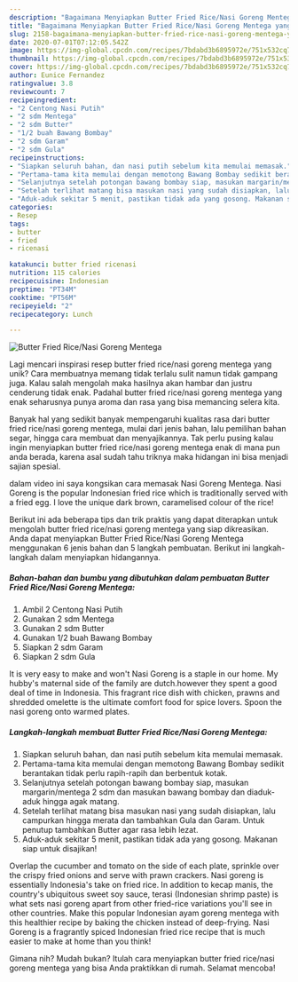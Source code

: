 ```yaml
---
description: "Bagaimana Menyiapkan Butter Fried Rice/Nasi Goreng Mentega yang Lezat"
title: "Bagaimana Menyiapkan Butter Fried Rice/Nasi Goreng Mentega yang Lezat"
slug: 2158-bagaimana-menyiapkan-butter-fried-rice-nasi-goreng-mentega-yang-lezat
date: 2020-07-01T07:12:05.542Z
image: https://img-global.cpcdn.com/recipes/7bdabd3b6895972e/751x532cq70/butter-fried-ricenasi-goreng-mentega-foto-resep-utama.jpg
thumbnail: https://img-global.cpcdn.com/recipes/7bdabd3b6895972e/751x532cq70/butter-fried-ricenasi-goreng-mentega-foto-resep-utama.jpg
cover: https://img-global.cpcdn.com/recipes/7bdabd3b6895972e/751x532cq70/butter-fried-ricenasi-goreng-mentega-foto-resep-utama.jpg
author: Eunice Fernandez
ratingvalue: 3.8
reviewcount: 7
recipeingredient:
- "2 Centong Nasi Putih"
- "2 sdm Mentega"
- "2 sdm Butter"
- "1/2 buah Bawang Bombay"
- "2 sdm Garam"
- "2 sdm Gula"
recipeinstructions:
- "Siapkan seluruh bahan, dan nasi putih sebelum kita memulai memasak."
- "Pertama-tama kita memulai dengan memotong Bawang Bombay sedikit berantakan tidak perlu rapih-rapih dan berbentuk kotak."
- "Selanjutnya setelah potongan bawang bombay siap, masukan margarin/mentega 2 sdm dan masukan bawang bombay dan diaduk-aduk hingga agak matang."
- "Setelah terlihat matang bisa masukan nasi yang sudah disiapkan, lalu campurkan hingga merata dan tambahkan Gula dan Garam. Untuk penutup tambahkan Butter agar rasa lebih lezat."
- "Aduk-aduk sekitar 5 menit, pastikan tidak ada yang gosong. Makanan siap untuk disajikan!"
categories:
- Resep
tags:
- butter
- fried
- ricenasi

katakunci: butter fried ricenasi 
nutrition: 115 calories
recipecuisine: Indonesian
preptime: "PT34M"
cooktime: "PT56M"
recipeyield: "2"
recipecategory: Lunch

---
```



![Butter Fried Rice/Nasi Goreng Mentega](https://img-global.cpcdn.com/recipes/7bdabd3b6895972e/751x532cq70/butter-fried-ricenasi-goreng-mentega-foto-resep-utama.jpg)

Lagi mencari inspirasi resep butter fried rice/nasi goreng mentega yang unik? Cara membuatnya memang tidak terlalu sulit namun tidak gampang juga. Kalau salah mengolah maka hasilnya akan hambar dan justru cenderung tidak enak. Padahal butter fried rice/nasi goreng mentega yang enak seharusnya punya aroma dan rasa yang bisa memancing selera kita.

Banyak hal yang sedikit banyak mempengaruhi kualitas rasa dari butter fried rice/nasi goreng mentega, mulai dari jenis bahan, lalu pemilihan bahan segar, hingga cara membuat dan menyajikannya. Tak perlu pusing kalau ingin menyiapkan butter fried rice/nasi goreng mentega enak di mana pun anda berada, karena asal sudah tahu triknya maka hidangan ini bisa menjadi sajian spesial.

dalam video ini saya kongsikan cara memasak Nasi Goreng Mentega. Nasi Goreng is the popular Indonesian fried rice which is traditionally served with a fried egg. I love the unique dark brown, caramelised colour of the rice!


Berikut ini ada beberapa tips dan trik praktis yang dapat diterapkan untuk mengolah butter fried rice/nasi goreng mentega yang siap dikreasikan. Anda dapat menyiapkan Butter Fried Rice/Nasi Goreng Mentega menggunakan 6 jenis bahan dan 5 langkah pembuatan. Berikut ini langkah-langkah dalam menyiapkan hidangannya.

<!--inarticleads1-->

##### Bahan-bahan dan bumbu yang dibutuhkan dalam pembuatan Butter Fried Rice/Nasi Goreng Mentega:

1. Ambil 2 Centong Nasi Putih
1. Gunakan 2 sdm Mentega
1. Gunakan 2 sdm Butter
1. Gunakan 1/2 buah Bawang Bombay
1. Siapkan 2 sdm Garam
1. Siapkan 2 sdm Gula


It is very easy to make and won&#39;t Nasi Goreng is a staple in our home. My hubby&#39;s maternal side of the family are dutch.however they spent a good deal of time in Indonesia. This fragrant rice dish with chicken, prawns and shredded omelette is the ultimate comfort food for spice lovers. Spoon the nasi goreng onto warmed plates. 

<!--inarticleads2-->

##### Langkah-langkah membuat Butter Fried Rice/Nasi Goreng Mentega:

1. Siapkan seluruh bahan, dan nasi putih sebelum kita memulai memasak.
1. Pertama-tama kita memulai dengan memotong Bawang Bombay sedikit berantakan tidak perlu rapih-rapih dan berbentuk kotak.
1. Selanjutnya setelah potongan bawang bombay siap, masukan margarin/mentega 2 sdm dan masukan bawang bombay dan diaduk-aduk hingga agak matang.
1. Setelah terlihat matang bisa masukan nasi yang sudah disiapkan, lalu campurkan hingga merata dan tambahkan Gula dan Garam. Untuk penutup tambahkan Butter agar rasa lebih lezat.
1. Aduk-aduk sekitar 5 menit, pastikan tidak ada yang gosong. Makanan siap untuk disajikan!


Overlap the cucumber and tomato on the side of each plate, sprinkle over the crispy fried onions and serve with prawn crackers. Nasi goreng is essentially Indonesia&#39;s take on fried rice. In addition to kecap manis, the country&#39;s ubiquitous sweet soy sauce, terasi (Indonesian shrimp paste) is what sets nasi goreng apart from other fried-rice variations you&#39;ll see in other countries. Make this popular Indonesian ayam goreng mentega with this healthier recipe by baking the chicken instead of deep-frying. Nasi Goreng is a fragrantly spiced Indonesian fried rice recipe that is much easier to make at home than you think! 

Gimana nih? Mudah bukan? Itulah cara menyiapkan butter fried rice/nasi goreng mentega yang bisa Anda praktikkan di rumah. Selamat mencoba!
